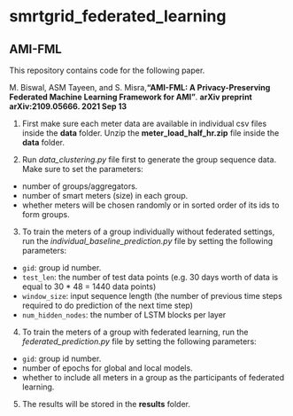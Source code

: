 # smrtgrid_federated_learning

## AMI-FML
This repository contains code for the following paper.

M. Biswal, ASM Tayeen, and S. Misra,**“AMI-FML: A Privacy-Preserving Federated Machine Learning Framework for AMI”**. __arXiv preprint arXiv:2109.05666. 2021 Sep 13__

1. First make sure each meter data are available in individual csv files inside the **data** folder. Unzip the **meter_load_half_hr.zip** file inside the **data** folder.

2. Run *data_clustering.py* file first to generate the group sequence data. Make sure to set the parameters: 
- number of groups/aggregators.
- number of smart meters (size) in each group.
- whether meters will be chosen randomly or in sorted order of its ids to form groups.  

3. To train the meters of a group individually without federated settings, run the *individual_baseline_prediction.py* file by setting the following parameters: 

- `gid`: group id number.
- `test_len`: the number of test data points (e.g. 30 days worth of data is equal to 30 * 48 = 1440 data points)
- `window_size`: input sequence length (the number of previous time steps required to do prediction of the next time step)
- `num_hidden_nodes`: the number of LSTM blocks per layer

4. To train the meters of a group with federated learning, run the *federated_prediction.py* file by setting the following parameters:
- `gid`: group id number.
- number of epochs for global and local models.
- whether to include all meters in a group as the participants of federated learning.

5. The results will be stored in the **results** folder.

